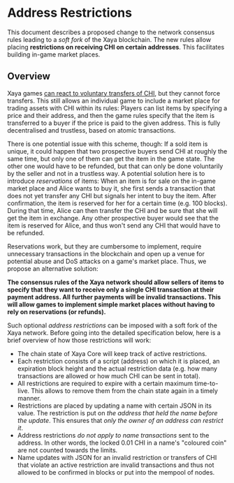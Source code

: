# Address Restrictions

This document describes a proposed change to the network consensus rules
leading to a *soft fork* of the Xaya blockchain.  The new rules allow
placing **restrictions on receiving CHI on certain addresses**.  This
facilitates building in-game market places.

## Overview

Xaya games [can react to voluntary transfers of CHI](games.md#currency), but
they cannot force transfers.  This still allows an individual game to
include a market place for trading assets with CHI within its rules:
Players can list items by specifying a price and their address, and then
the game rules specify that the item is transferred to a buyer if the price
is paid to the given address.  This is fully decentralised and trustless,
based on atomic transactions.

There is one potential issue with this scheme, though:  If a sold item
is unique, it could happen that two prospective buyers send CHI at roughly
the same time, but only one of them can get the item in the game state.
The other one would have to be refunded, but that can only be done
voluntarily by the seller and not in a trustless way.  A potential solution
here is to introduce *reservations* of items:  When an item is for sale
on the in-game market place and Alice wants to buy it, she first sends a
transaction that does not yet transfer any CHI but signals her intent to
buy the item.  After confirmation, the item is reserved for her for a certain
time (e.g. 100 blocks).  During that time, Alice can then transfer the CHI
and be sure that she will get the item in exchange.  Any other prospective
buyer would see that the item is reserved for Alice, and thus won't send any
CHI that would have to be refunded.

Reservations work, but they are cumbersome to implement, require unnecessary
transactions in the blockchain and open up a venue for potential abuse and
DoS attacks on a game's market place.  Thus, we propose an alternative solution:

**The consensus rules of the Xaya network should allow sellers of items to
specify that they want to receive only a single CHI transaction at their
payment address.  All further payments will be invalid transactions.
This will allow games to implement simple market places without having
to rely on reservations (or refunds).**

Such optional *address restrictions* can be imposed with a soft fork of
the Xaya network.  Before going into the detailed specification below,
here is a brief overview of how those restrictions will work:

* The chain state of Xaya Core will keep track of active restrictions.
* Each restriction consists of a script (address) on which it is placed,
  an expiration block height and the actual restriction data (e.g. how many
  transactions are allowed or how much CHI can be sent in total).
* All restrictions are required to expire with a certain maximum
  time-to-live.  This allows to remove them from the chain state again
  in a timely manner.
* Restrictions are placed by updating a name with certain JSON in its
  value.  The restriction is put on *the address that held the name
  before the update*.  This ensures that *only the owner of an address can
  restrict it*.
* Address restrictions *do not apply to name transactions* sent to
  the address.  In other words, the locked 0.01 CHI in a name's
  "coloured coin" are not counted towards the limits.
* Name updates with JSON for an invalid restriction or transfers of CHI
  that violate an active restriction are invalid transactions and thus not
  allowed to be confirmed in blocks or put into the mempool of nodes.

